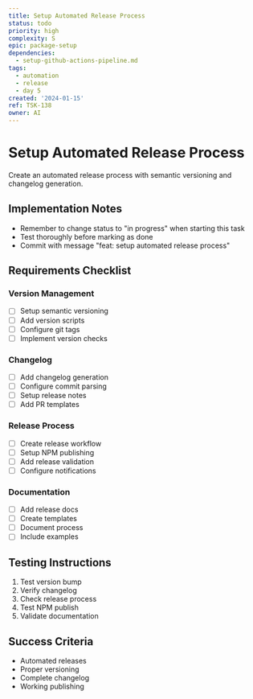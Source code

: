 ```yaml
---
title: Setup Automated Release Process
status: todo
priority: high
complexity: S
epic: package-setup
dependencies:
  - setup-github-actions-pipeline.md
tags:
  - automation
  - release
  - day 5
created: '2024-01-15'
ref: TSK-138
owner: AI
---
```


# Setup Automated Release Process

Create an automated release process with semantic versioning and changelog generation.

## Implementation Notes

- Remember to change status to "in progress" when starting this task
- Test thoroughly before marking as done
- Commit with message "feat: setup automated release process"

## Requirements Checklist

### Version Management

- [ ] Setup semantic versioning
- [ ] Add version scripts
- [ ] Configure git tags
- [ ] Implement version checks

### Changelog

- [ ] Add changelog generation
- [ ] Configure commit parsing
- [ ] Setup release notes
- [ ] Add PR templates

### Release Process

- [ ] Create release workflow
- [ ] Setup NPM publishing
- [ ] Add release validation
- [ ] Configure notifications

### Documentation

- [ ] Add release docs
- [ ] Create templates
- [ ] Document process
- [ ] Include examples

## Testing Instructions

1. Test version bump
2. Verify changelog
3. Check release process
4. Test NPM publish
5. Validate documentation

## Success Criteria

- Automated releases
- Proper versioning
- Complete changelog
- Working publishing

